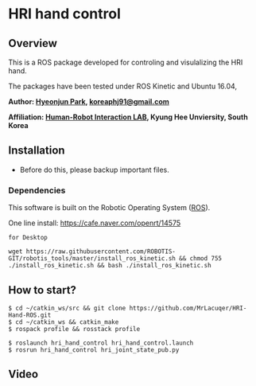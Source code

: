 # HRI hand control

## Overview

This is a ROS package developed for controling and visulalizing the HRI hand.

The packages have been tested under ROS Kinetic and Ubuntu 16.04, 

**Author: [Hyeonjun Park](https://www.linkedin.com/in/hyeonjun-park-41bb59125), koreaphj91@gmail.com**

**Affiliation: [Human-Robot Interaction LAB](https://khu-hri.weebly.com), Kyung Hee Unviersity, South Korea**



## Installation
- Before do this, please backup important files.

### Dependencies

This software is built on the Robotic Operating System ([ROS](http://wiki.ros.org/ROS/Installation)).

One line install: https://cafe.naver.com/openrt/14575 
```
for Desktop

wget https://raw.githubusercontent.com/ROBOTIS-GIT/robotis_tools/master/install_ros_kinetic.sh && chmod 755 ./install_ros_kinetic.sh && bash ./install_ros_kinetic.sh
```

## How to start?

```
$ cd ~/catkin_ws/src && git clone https://github.com/MrLacuqer/HRI-Hand-ROS.git
$ cd ~/catkin_ws && catkin_make
$ rospack profile && rosstack profile

$ roslaunch hri_hand_control hri_hand_control.launch
$ rosrun hri_hand_control hri_joint_state_pub.py
```

## Video